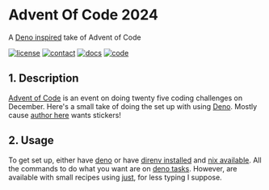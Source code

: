 # Advent Of Code 2024

A [Deno inspired][1] take of Advent of Code

[![license][1i]][1p] [![contact][2i]][2p] [![docs][3i]][3p] [![code][4i]][4p]

## 1. Description

[Advent of Code][2] is an event on doing twenty five coding challenges on December. Here's a small take of doing the set up with using [Deno][3]. Mostly cause [author here][4] wants stickers!

## 2. Usage

To get set up, either have [deno][3] or have [direnv installed][5] and [nix available][6]. All the commands to do what you want are on [deno tasks][7]. However, are available with small recipes using [just][8], for less typing I suppose. 


[1i]: https://img.shields.io/badge/license-AGPLv3-green.svg
[1p]: ./LICENSE.md
[2i]: https://img.shields.io/badge/contact-maintainer.link-blue.svg
[2p]: https://baez.link/subscribe-and-contact
[3i]: https://img.shields.io/badge/docs-hosted-yellow.svg
[3p]: STATICME
[4i]: https://img.shields.io/badge/code-source-purple.svg
[4p]: https://github.com/abaez/advent-of-code-2024

[1]: https://deno.com/blog/advent-of-code-2024
[2]: https://adventofcode.com/
[3]: https://deno.com/
[4]: https://baez.link
[5]: https://direnv.net/docs/installation.html
[6]: https://docs.determinate.systems/getting-started/
[7]: https://docs.deno.com/runtime/reference/cli/task/
[8]: https://just.systems/
